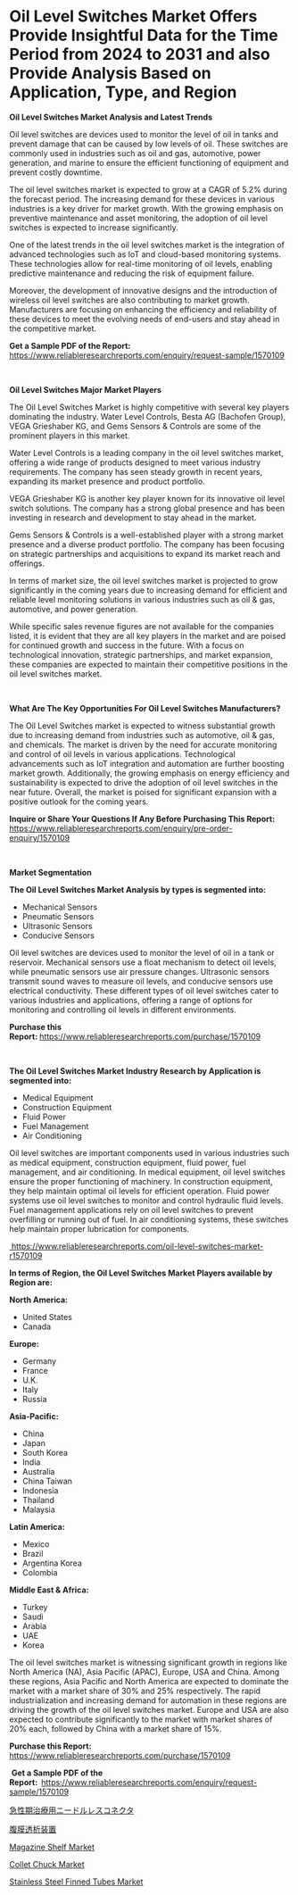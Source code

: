 <p><h1>Oil Level Switches Market Offers Provide Insightful Data for the Time Period from 2024 to 2031 and also Provide Analysis Based on Application, Type, and Region</h1></p><p><strong>Oil Level Switches Market Analysis and Latest Trends</strong></p>
<p><p>Oil level switches are devices used to monitor the level of oil in tanks and prevent damage that can be caused by low levels of oil. These switches are commonly used in industries such as oil and gas, automotive, power generation, and marine to ensure the efficient functioning of equipment and prevent costly downtime.</p><p>The oil level switches market is expected to grow at a CAGR of 5.2% during the forecast period. The increasing demand for these devices in various industries is a key driver for market growth. With the growing emphasis on preventive maintenance and asset monitoring, the adoption of oil level switches is expected to increase significantly.</p><p>One of the latest trends in the oil level switches market is the integration of advanced technologies such as IoT and cloud-based monitoring systems. These technologies allow for real-time monitoring of oil levels, enabling predictive maintenance and reducing the risk of equipment failure.</p><p>Moreover, the development of innovative designs and the introduction of wireless oil level switches are also contributing to market growth. Manufacturers are focusing on enhancing the efficiency and reliability of these devices to meet the evolving needs of end-users and stay ahead in the competitive market.</p></p>
<p><strong>Get a Sample PDF of the Report:&nbsp;</strong> <a href="https://www.reliableresearchreports.com/enquiry/request-sample/1570109">https://www.reliableresearchreports.com/enquiry/request-sample/1570109</a></p>
<p>&nbsp;</p>
<p><strong>Oil Level Switches Major Market Players</strong></p>
<p><p>The Oil Level Switches Market is highly competitive with several key players dominating the industry. Water Level Controls, Besta AG (Bachofen Group), VEGA Grieshaber KG, and Gems Sensors & Controls are some of the prominent players in this market.</p><p>Water Level Controls is a leading company in the oil level switches market, offering a wide range of products designed to meet various industry requirements. The company has seen steady growth in recent years, expanding its market presence and product portfolio.</p><p>VEGA Grieshaber KG is another key player known for its innovative oil level switch solutions. The company has a strong global presence and has been investing in research and development to stay ahead in the market.</p><p>Gems Sensors & Controls is a well-established player with a strong market presence and a diverse product portfolio. The company has been focusing on strategic partnerships and acquisitions to expand its market reach and offerings.</p><p>In terms of market size, the oil level switches market is projected to grow significantly in the coming years due to increasing demand for efficient and reliable level monitoring solutions in various industries such as oil & gas, automotive, and power generation.</p><p>While specific sales revenue figures are not available for the companies listed, it is evident that they are all key players in the market and are poised for continued growth and success in the future. With a focus on technological innovation, strategic partnerships, and market expansion, these companies are expected to maintain their competitive positions in the oil level switches market.</p></p>
<p>&nbsp;</p>
<p><strong>What Are The Key Opportunities For Oil Level Switches Manufacturers?</strong></p>
<p><p>The Oil Level Switches market is expected to witness substantial growth due to increasing demand from industries such as automotive, oil & gas, and chemicals. The market is driven by the need for accurate monitoring and control of oil levels in various applications. Technological advancements such as IoT integration and automation are further boosting market growth. Additionally, the growing emphasis on energy efficiency and sustainability is expected to drive the adoption of oil level switches in the near future. Overall, the market is poised for significant expansion with a positive outlook for the coming years.</p></p>
<p><strong>Inquire or Share Your Questions If Any Before Purchasing This Report:</strong> <a href="https://www.reliableresearchreports.com/enquiry/pre-order-enquiry/1570109">https://www.reliableresearchreports.com/enquiry/pre-order-enquiry/1570109</a></p>
<p>&nbsp;</p>
<p><strong>Market Segmentation</strong></p>
<p><strong>The Oil Level Switches Market Analysis by types is segmented into:</strong></p>
<p><ul><li>Mechanical Sensors</li><li>Pneumatic Sensors</li><li>Ultrasonic Sensors</li><li>Conducive Sensors</li></ul></p>
<p><p>Oil level switches are devices used to monitor the level of oil in a tank or reservoir. Mechanical sensors use a float mechanism to detect oil levels, while pneumatic sensors use air pressure changes. Ultrasonic sensors transmit sound waves to measure oil levels, and conducive sensors use electrical conductivity. These different types of oil level switches cater to various industries and applications, offering a range of options for monitoring and controlling oil levels in different environments.</p></p>
<p><strong>Purchase this Report:&nbsp;</strong><a href="https://www.reliableresearchreports.com/purchase/1570109">https://www.reliableresearchreports.com/purchase/1570109</a></p>
<p>&nbsp;</p>
<p><strong>The Oil Level Switches Market Industry Research by Application is segmented into:</strong></p>
<p><ul><li>Medical Equipment</li><li>Construction Equipment</li><li>Fluid Power</li><li>Fuel Management</li><li>Air Conditioning</li></ul></p>
<p><p>Oil level switches are important components used in various industries such as medical equipment, construction equipment, fluid power, fuel management, and air conditioning. In medical equipment, oil level switches ensure the proper functioning of machinery. In construction equipment, they help maintain optimal oil levels for efficient operation. Fluid power systems use oil level switches to monitor and control hydraulic fluid levels. Fuel management applications rely on oil level switches to prevent overfilling or running out of fuel. In air conditioning systems, these switches help maintain proper lubrication for components.</p></p>
<p><a href="https://www.reliableresearchreports.com/oil-level-switches-market-r1570109">&nbsp;https://www.reliableresearchreports.com/oil-level-switches-market-r1570109</a></p>
<p><strong>In terms of Region, the Oil Level Switches Market Players available by Region are:</strong></p>
<p>
    <p> <strong> North America: </strong>
        <ul>
            <li>United States</li>
            <li>Canada</li>
        </ul>
        </p> 
    <p> <strong> Europe: </strong>
        <ul>
            <li>Germany</li>
            <li>France</li>
            <li>U.K.</li>
            <li>Italy</li>
            <li>Russia</li>
        </ul>
        </p> 
    <p> <strong> Asia-Pacific: </strong>
        <ul>
            <li>China</li>
            <li>Japan</li>
            <li>South Korea</li>
            <li>India</li>
            <li>Australia</li>
            <li>China Taiwan</li>
            <li>Indonesia</li>
            <li>Thailand</li>
            <li>Malaysia</li>
        </ul>
        </p> 
    <p> <strong> Latin America: </strong>
        <ul>
            <li>Mexico</li>
            <li>Brazil</li>
            <li>Argentina Korea</li>
            <li>Colombia</li>
        </ul>
        </p> 
    <p> <strong> Middle East & Africa: </strong>
        <ul>
            <li>Turkey</li>
            <li>Saudi</li>
            <li>Arabia</li>
            <li>UAE</li>
            <li>Korea</li>
        </ul>
    </p>
    </p>
<p><p>The oil level switches market is witnessing significant growth in regions like North America (NA), Asia Pacific (APAC), Europe, USA and China. Among these regions, Asia Pacific and North America are expected to dominate the market with a market share of 30% and 25% respectively. The rapid industrialization and increasing demand for automation in these regions are driving the growth of the oil level switches market. Europe and USA are also expected to contribute significantly to the market with market shares of 20% each, followed by China with a market share of 15%.</p></p>
<p><strong>Purchase this Report: </strong><a href="https://www.reliableresearchreports.com/purchase/1570109">https://www.reliableresearchreports.com/purchase/1570109</a></p>
<p>&nbsp;<strong>Get a Sample PDF of the Report:&nbsp;&nbsp;</strong><a href="https://www.reliableresearchreports.com/enquiry/request-sample/1570109">https://www.reliableresearchreports.com/enquiry/request-sample/1570109</a></p>
<p><strong></strong></p>
<p><p><a href="https://github.com/SantosDicki04/Market-Research-Report-List-2/blob/main/6019078155792.md">急性期治療用ニードルレスコネクタ</a></p><p><a href="https://github.com/moulafa/Market-Research-Report-List-2/blob/main/4833215155791.md">腹膜透析装置</a></p><p><a href="https://github.com/setiawananhar13/Market-Research-Report-List-1/blob/main/magazine-shelf-market.md">Magazine Shelf Market</a></p><p><a href="https://github.com/castoriffic/Market-Research-Report-List-5/blob/main/collet-chuck-market.md">Collet Chuck Market</a></p><p><a href="https://www.linkedin.com/pulse/stainless-steel-finned-tubes-market-research-report-its-history-ls8xe">Stainless Steel Finned Tubes Market</a></p></p>